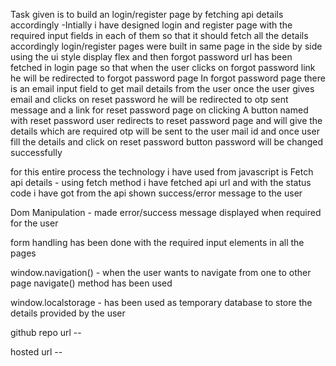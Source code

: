 Task given is to build an login/register page by fetching api details accordingly
-Intially i have designed login and register page with the required input fields in each of them so that it should fetch all the details accordingly
login/register pages were built in same page in the side by side using the ui style display flex
and then forgot password url has been fetched in login page so that when the user clicks on forgot password link he will be redirected to forgot password page 
In forgot password page there is an email input field to get mail details from the user 
once the user gives email and clicks on reset password he will be redirected to otp sent message and a link for reset password page
on clicking A button named with reset password user redirects to reset password page and will give the details which are required
otp will be sent to the user mail id and once user fill the details and click on reset password button password will be changed successfully 

for this entire process the technology i have used from javascript is
Fetch api details - using fetch method i have fetched api url and with the status code i have got from the api shown success/error message to the user

Dom Manipulation - made error/success message displayed when required for the user

form handling has been done with the required input elements in all the pages

window.navigation() - when the user wants to navigate from one to other page navigate() method has been used

window.localstorage - has been used as temporary database to store the details provided by the user




github repo url -- 



hosted url -- 